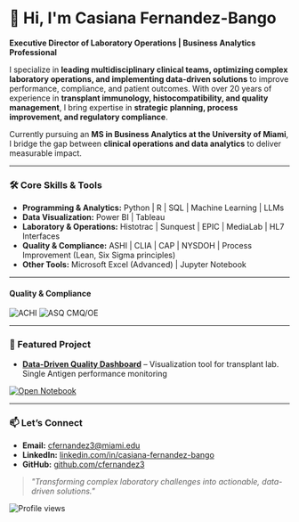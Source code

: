 # 👋 Hi, I'm Casiana Fernandez-Bango

**Executive Director of Laboratory Operations | Business Analytics Professional**  

I specialize in **leading multidisciplinary clinical teams, optimizing complex laboratory operations, and implementing data-driven solutions** to improve performance, compliance, and patient outcomes. With over 20 years of experience in **transplant immunology, histocompatibility, and quality management**, I bring expertise in **strategic planning, process improvement, and regulatory compliance**.  

Currently pursuing an **MS in Business Analytics at the University of Miami**, I bridge the gap between **clinical operations and data analytics** to deliver measurable impact.

---

### 🛠 Core Skills & Tools
- **Programming & Analytics:** Python | R | SQL | Machine Learning | LLMs  
- **Data Visualization:** Power BI | Tableau  
- **Laboratory & Operations:** Histotrac | Sunquest | EPIC | MediaLab | HL7 Interfaces  
- **Quality & Compliance:** ASHI | CLIA | CAP | NYSDOH | Process Improvement (Lean, Six Sigma principles)  
- **Other Tools:** Microsoft Excel (Advanced) | Jupyter Notebook  

---

#### **Quality & Compliance**
![ACHI](https://img.shields.io/badge/ASHI_Certified-1E90FF?style=for-the-badge)
![ASQ CMQ/OE](https://img.shields.io/badge/ASQ_CMQ%2FOE_Certified-2E8B57?style=for-the-badge)

---

### 🚀 Featured Project
  
- **[Data-Driven Quality Dashboard](#)** – Visualization tool for transplant lab.  Single Antigen performance monitoring
  
[![Open Notebook](https://img.shields.io/badge/Open_Notebook-Analysis_of_Single_Antigen_Positive_Control-blue?style=for-the-badge)](https://nbviewer.org/github/cfernandez3/Visualization-tool-for-transplant-lab.-Single-Antigen-performance-monitoring/blob/main/Analysis_of_Positive_Control_for_SA.ipynb)

  
---
### 📫 Let’s Connect
- **Email:** cfernandez3@miami.edu  
- **LinkedIn:** [linkedin.com/in/casiana-fernandez-bango](https://linkedin.com/in/casiana-fernandez-bango)  
- **GitHub:** [github.com/cfernandez3](https://github.com/cfernandez3)  

> *"Transforming complex laboratory challenges into actionable, data-driven solutions."*

![Profile views](https://komarev.com/ghpvc/?username=YOURUSERNAME&color=blue)

